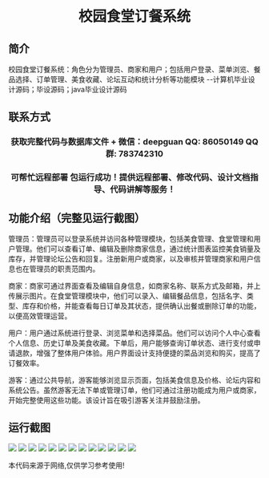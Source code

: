 <p><h1 align="center">校园食堂订餐系统</h1></p>

## 简介
校园食堂订餐系统：角色分为管理员、商家和用户；包括用户登录、菜单浏览、餐品选择、订单管理、美食收藏、论坛互动和统计分析等功能模块    --计算机毕业设计源码；毕设源码；java毕业设计源码


## 联系方式
<p><h3 align="center">获取完整代码与数据库文件 + 微信：deepguan QQ: 86050149 QQ群: 783742310</h3></p>
<p><h3 align="center">可帮忙远程部署 包运行成功！提供远程部署、修改代码、设计文档指导、代码讲解等服务！</h3></p>

## 功能介绍（完整见运行截图）
管理员：管理员可以登录系统并访问各种管理模块，包括美食管理、食堂管理和用户管理。他们可以查看订单、编辑及删除商家信息，通过统计图表监控美食销量及库存，并管理论坛公告和回复。注册新用户或商家，以及审核并管理商家和用户信息也在管理员的职责范围内。

商家：商家可通过界面查看及编辑自身信息，如商家名称、联系方式及邮箱，并上传展示图片。在食堂管理模块中，他们可以录入、编辑餐品信息，包括名字、类型、库存和价格，并能查看每日订单及其状态，提供确认出餐或删除订单的功能，以便高效管理运营。

用户：用户通过系统进行登录、浏览菜单和选择菜品。他们可以访问个人中心查看个人信息、历史订单及美食收藏。下单后，用户能够查询订单状态、进行支付或申请退款，增强了整体用户体验。用户界面设计支持便捷的菜品浏览和购买，提高了订餐效率。

游客：通过公共导航，游客能够浏览显示页面，包括美食信息及价格、论坛内容和系统公告。虽然游客无法下单或管理订单，他们可通过注册功能成为用户或商家，开始完整使用这些功能。该设计旨在吸引游客关注并鼓励注册。


## 运行截图
![](img/001.jpg)
![](img/002.jpg)
![](img/003.jpg)
![](img/004.jpg)
![](img/005.jpg)
![](img/006.jpg)
![](img/007.jpg)
![](img/008.jpg)
![](img/009.jpg)
![](img/010.jpg)
![](img/011.jpg)
![](img/012.jpg)
![](img/013.jpg)

<p>本代码来源于网络,仅供学习参考使用!</p>
